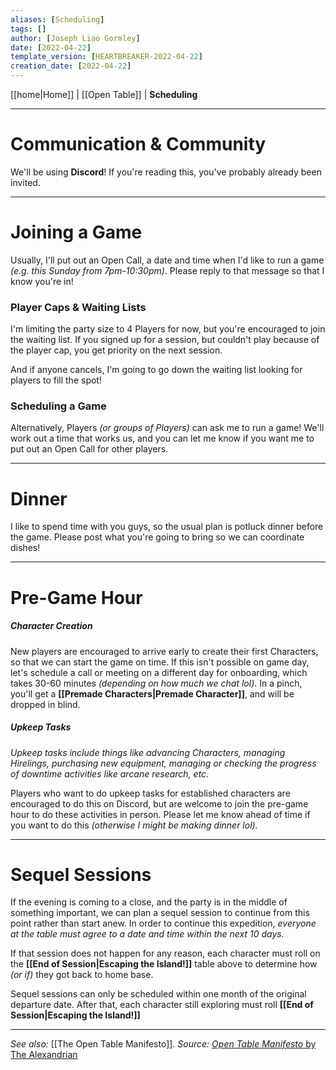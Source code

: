 ```yaml
---
aliases: [Scheduling]
tags: []
author: [Joseph Liao Gormley]
date: [2022-04-22]
template_version: [HEARTBREAKER-2022-04-22]
creation_date: [2022-04-22]
---
```

<!-- Home | Character Creation | -->
[[home|Home]] | [[Open Table]] | **Scheduling**
___
# Communication & Community
We'll be using **Discord**! If you're reading this, you've probably already been invited.

___
# Joining a Game
Usually, I'll put out an Open Call, a date and time when I'd like to run a game *(e.g. this Sunday from 7pm-10:30pm)*. Please reply to that message so that I know you're in!

### Player Caps & Waiting Lists
I'm limiting the party size to 4 Players for now, but you're encouraged to join the waiting list. If you signed up for a session, but couldn't play because of the player cap, you get priority on the next session.

And if anyone cancels, I'm going to go down the waiting list looking for players to fill the spot!

### Scheduling a Game
Alternatively, Players *(or groups of Players)* can ask me to run a game! We'll work out a time that works us, and you can let me know if you want me to put out an Open Call for other players.

___
# Dinner
I like to spend time with you guys, so the usual plan is potluck dinner before the game. Please post what you're going to bring so we can coordinate dishes!

___
# Pre-Game Hour
##### Character Creation
New players are encouraged to arrive early to create their first Characters, so that we can start the game on time. If this isn't possible on game day, let's schedule a call or meeting on a different day for onboarding, which takes 30-60 minutes *(depending on how much we chat lol)*. In a pinch, you'll get a **[[Premade Characters|Premade Character]]**, and will be dropped in blind.

##### Upkeep Tasks
*Upkeep tasks include things like advancing Characters, managing Hirelings, purchasing new equipment, managing or checking the progress of downtime activities like arcane research, etc.*

Players who want to do upkeep tasks for established characters are encouraged to do this on Discord, but are welcome to join the pre-game hour to do these activities in person. Please let me know ahead of time if you want to do this *(otherwise I might be making dinner lol).*

___
# Sequel Sessions
If the evening is coming to a close, and the party is in the middle of something important, we can plan a sequel session to continue from this point rather than start anew. In order to continue this expedition, *everyone at the table must agree to a date and time within the next 10 days.*

If that session does not happen for any reason, each character must roll on the **[[End of Session|Escaping the Island!]]** table above to determine how *(or if)* they got back to home base.

Sequel sessions can only be scheduled within one month of the original departure date. After that, each character still exploring must roll **[[End of Session|Escaping the Island!]]**
___
*See also:* [[The Open Table Manifesto]].
*Source:* [*Open Table Manifesto* by The Alexandrian](https://thealexandrian.net/?p=38643)

<!--*References:*
*Source:* -->
<!-- Sources, read more, links, etc. -->
<!-- *Source: Entry by [[Mike Maxin]].* -->
<!-- Leave an empty line at the end, otherwise Exporter complains. -->
